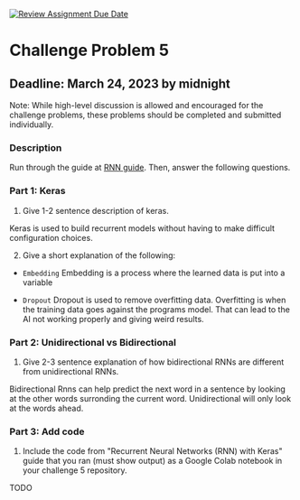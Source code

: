 [![Review Assignment Due Date](https://classroom.github.com/assets/deadline-readme-button-8d59dc4de5201274e310e4c54b9627a8934c3b88527886e3b421487c677d23eb.svg)](https://classroom.github.com/a/S8i0Ljb1)
# Challenge Problem 5

## Deadline: March 24, 2023 by midnight

Note: While high-level discussion is allowed and encouraged for the challenge problems, these problems should be completed and submitted individually.

### Description

Run through the guide at [RNN guide](https://www.tensorflow.org/guide/keras/rnn). Then, answer the following questions.

### Part 1: Keras

1.   Give 1-2 sentence description of keras.

Keras is used to  build recurrent models without having to make difficult configuration choices.

2.   Give a short explanation of the following:

- `Embedding`
Embedding is a process where the learned data is put into a variable

-  `Dropout` 
Dropout is used to remove overfitting data. Overfitting is when the training data goes against the programs model. That can lead to the
AI not working properly and giving weird results.



### Part 2: Unidirectional vs Bidirectional

1.   Give 2-3 sentence explanation of how bidirectional RNNs are different from unidirectional RNNs.

Bidirectional Rnns can help predict the next word in a sentence by looking at the other words surronding the current word. Unidirectional will only look
at the words ahead.

### Part 3: Add code

1.   Include the code from "Recurrent Neural Networks (RNN) with Keras" guide that you ran (must show output) as a Google Colab notebook in your challenge 5 repository.

TODO
